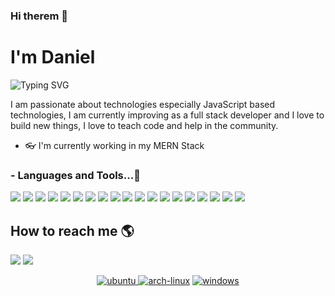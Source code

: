 ### Hi therem 👋 <h1>I'm Daniel</h1>

![Typing SVG](https://readme-typing-svg.herokuapp.com?color=%2336BCF7&size=30&duration=4000&lines=fullStack+web+developer+;Always+learning+new+things)



I am passionate about technologies especially JavaScript based technologies, I am currently improving as a full stack developer and I love to build new things, I love to teach code and help in the community.

- 👓 I'm currently working in my MERN Stack

 ### - Languages and Tools...🚀

![](https://img.shields.io/badge/HTML5-E34F26?style=for-the-badge&logo=html5&logoColor=white)
![](https://img.shields.io/badge/JavaScript-F7DF1E?style=for-the-badge&logo=javascript&logoColor=black)
![](https://img.shields.io/badge/CSS3-1572B6?style=for-the-badge&logo=css3&logoColor=white)
![](https://img.shields.io/badge/Bulma-00d1b2?style=for-the-badge&logo=bulma&logoColor=white)
![](https://img.shields.io/badge/Tailwind_CSS-38B2AC?style=for-the-badge&logo=tailwind-css&logoColor=white)
![](https://img.shields.io/badge/Bootstrap-563D7C?style=for-the-badge&logo=bootstrap&logoColor=white)
![](https://img.shields.io/badge/Node.js-43853D?style=for-the-badge&logo=node.js&logoColor=white)
![](https://img.shields.io/badge/Python-0000EE?style=for-the-badge&logo=python&logoColor=white)
![](https://img.shields.io/badge/Express.js-404D59?style=for-the-badge&logo=express&logoColor=white)
![](https://img.shields.io/badge/React-20232A?style=for-the-badge&logo=react&logoColor=61DAFB)
![](https://img.shields.io/badge/Webpack-8ed5fa?style=for-the-badge&logo=webpack&logoColor=ffffff)
![](https://img.shields.io/badge/MongoDB-4EA94B?style=for-the-badge&logo=mongodb&logoColor=white)
![](https://img.shields.io/badge/MySql-2962ff?style=for-the-badge&logo=mysql&logoColor=white)
![](https://img.shields.io/badge/Bash-212121?style=for-the-badge&logo=bash&logoColor=white)
![](https://img.shields.io/badge/firebase-FFCB2B?style=for-the-badge&logo=firebase&logoColor=white)
![](https://img.shields.io/badge/Netlify-00C7B7?style=for-the-badge&logo=netlify&logoColor=white)
![](https://img.shields.io/badge/Vercel-000000?style=for-the-badge&logo=vercel&logoColor=white)
![](https://img.shields.io/badge/Heroku-430098?style=for-the-badge&logo=heroku&logoColor=white)
![](https://img.shields.io/badge/figma-A259FF?style=for-the-badge&logo=figma&logoColor=white)






## How to reach me 🌎
[![](https://img.shields.io/badge/LinkedIn-0E76A8?style=for-the-badge&logo=linkedin&logoColor=white)](https://www.linkedin.com/in/daniel-colmenares-7b9359204/)
[![](https://img.shields.io/badge/twitter-1DA1F2?style=for-the-badge&logo=twitter&logoColor=white)](https://twitter.com/danielc44371360)







<p align="center">
<a href="https://github.com/priyanshumay">
<img src="https://img.shields.io/badge/ubuntu-f7873b.svg?style=for-the-badge&logo=ubuntu&labelColor=ffffff&logoColor=f7873b" alt="ubuntu">
</a>
<a href="https://github.com/priyanshumay"><img src="https://img.shields.io/badge/arch-0066cc.svg?style=for-the-badge&logo=arch-linux&logoColor=0066cc&labelColor=ffffff" alt="arch-linux"></a>
<a href="https://github.com/priyanshumay"><img src="https://img.shields.io/badge/windows-3795fa.svg?style=for-the-badge&logo=windows&logoColor=3795fa&labelColor=ffffff" alt="windows"></a>
</p><br>

